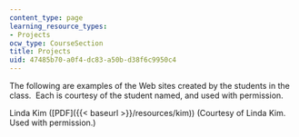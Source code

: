 ```yaml
---
content_type: page
learning_resource_types:
- Projects
ocw_type: CourseSection
title: Projects
uid: 47485b70-a0f4-dc83-a50b-d38f6c9950c4
---
```


The following are examples of the Web sites created by the students in the class.  Each is courtesy of the student named, and used with permission.

Linda Kim ([PDF]({{< baseurl >}}/resources/kim)) (Courtesy of Linda Kim. Used with permission.)